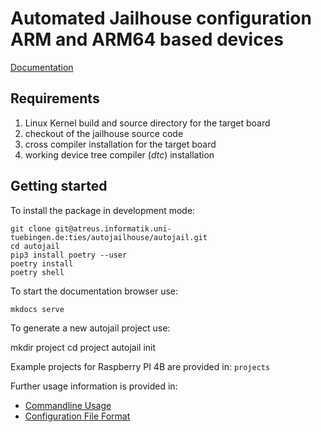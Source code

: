 # Automated Jailhouse configuration ARM and ARM64 based devices

[Documentation](https://atreus.informatik.uni-tuebingen.de/~gerum/autojail/)

## Requirements

1. Linux Kernel build and source directory for the target board
2. checkout of the jailhouse source code
3. cross compiler installation for the target board
4. working device tree compiler (_dtc_) installation

## Getting started

To install the package in development mode:

    git clone git@atreus.informatik.uni-tuebingen.de:ties/autojailhouse/autojail.git
    cd autojail
    pip3 install poetry --user
    poetry install
    poetry shell

To start the documentation browser use:

    mkdocs serve

To generate a new autojail project use:

mkdir project
cd project
autojail init

Example projects for Raspberry PI 4B are provided in: `projects`

Further usage information is provided in:

- [Commandline Usage](usage.md)
- [Configuration File Format](config_format.md)
